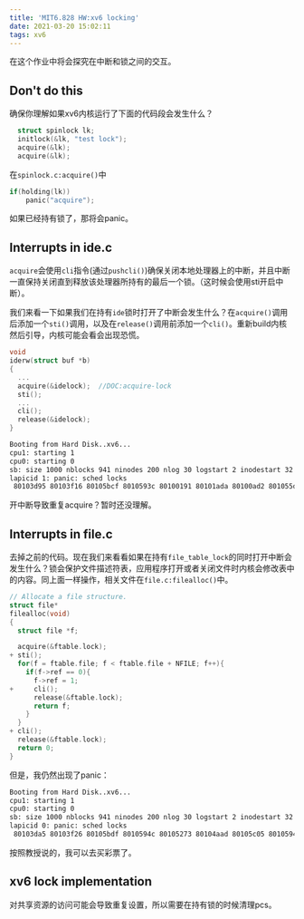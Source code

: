 ```yaml
---
title: 'MIT6.828 HW:xv6 locking'
date: 2021-03-20 15:02:11
tags: xv6 
---
```


在这个作业中将会探究在中断和锁之间的交互。<!--more-->

## Don't do this

确保你理解如果xv6内核运行了下面的代码段会发生什么？

```c
  struct spinlock lk;
  initlock(&lk, "test lock");
  acquire(&lk);
  acquire(&lk);
```

在`spinlock.c:acquire()`中

```c
if(holding(lk))
    panic("acquire");
```

如果已经持有锁了，那将会panic。  

## Interrupts in ide.c

`acquire`会使用`cli`指令(通过`pushcli()`)确保关闭本地处理器上的中断，并且中断一直保持关闭直到释放该处理器所持有的最后一个锁。（这时候会使用sti开启中断）。  

我们来看一下如果我们在持有`ide`锁时打开了中断会发生什么？在`acquire()`调用后添加一个`sti()`调用，以及在`release()`调用前添加一个`cli()`。重新build内核然后引导，内核可能会看会出现恐慌。  

```c
void
iderw(struct buf *b)
{
  ...
  acquire(&idelock);  //DOC:acquire-lock
  sti();
  ...
  cli();
  release(&idelock);
}
```



```bash
Booting from Hard Disk..xv6...
cpu1: starting 1
cpu0: starting 0
sb: size 1000 nblocks 941 ninodes 200 nlog 30 logstart 2 inodestart 32 bmap start 58
lapicid 1: panic: sched locks
 80103d95 80103f16 80105bcf 8010593c 80100191 80101ada 80100ad2 801055d8 80104a9d 80105bf5
```

开中断导致重复acquire？暂时还没理解。

## Interrupts in file.c

去掉之前的代码。现在我们来看看如果在持有`file_table_lock`的同时打开中断会发生什么？锁会保护文件描述符表，应用程序打开或者关闭文件时内核会修改表中的内容。同上面一样操作，相关文件在`file.c:filealloc()`中。

```c
// Allocate a file structure.
struct file*
filealloc(void)
{
  struct file *f;

  acquire(&ftable.lock);
+ sti();
  for(f = ftable.file; f < ftable.file + NFILE; f++){
    if(f->ref == 0){
      f->ref = 1;
+     cli();
      release(&ftable.lock);
      return f;
    }
  }
+ cli();
  release(&ftable.lock);
  return 0;
}
```

但是，我仍然出现了panic：

```bash
Booting from Hard Disk..xv6...
cpu1: starting 1
cpu0: starting 0
sb: size 1000 nblocks 941 ninodes 200 nlog 30 logstart 2 inodestart 32 bmap start 58
lapicid 0: panic: sched locks
 80103da5 80103f26 80105bdf 8010594c 80105273 80104aad 80105c05 8010594c 0 0
```

按照教授说的，我可以去买彩票了。  

## xv6 lock implementation

对共享资源的访问可能会导致重复设置，所以需要在持有锁的时候清理pcs。

